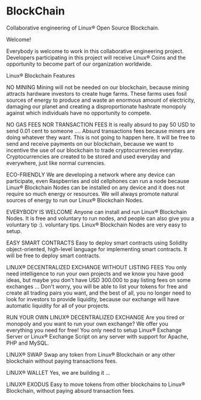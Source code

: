 # BlockChain
Collaborative engineering of Linux® Open Source Blockchain.

Welcome!

Everybody is welcome to work in this collaborative engineering project.
Developers participating in this project will receive Linux® Coins and the opportunity to become part of our organization worldwide.

Linux® Blockchain Features

NO MINING
Mining will not be needed on our blockchain, because mining attracts hardware investors to create huge farms. These farms uses fosil sources of energy to produce and waste an enormous amount of electricity, damaging our planet and creating a disproportionate hashrate monopoly against which individuals have no opportunity to compete.

NO GAS FEES NOR TRANSACTION FEES
It is really absurd to pay 50 USD to send 0.01 cent to someone .... Absurd transactions fees because miners are doing whatever they want. This is not going to happen here. It will be free to send and receive payments on our blockchain, because we want to incentive the use of our blockchain to trade cryptocurrencies everyday. Cryptocurrencies are created to be stored and used everyday and everywhere, just like normal currencies. 


ECO-FRIENDLY
We are developing a network where any device can participate, even Raspberries and old cellphones can run a node because Linux® Blockchain Nodes can be installed on any device and it does not require so much energy or resources. We will always promote natural sources of energy to run our Linux® Blockchain Nodes.


EVERYBODY IS WELCOME
Anyone can install and run Linux® Blockchain Nodes. It is free and voluntary to run nodes, and people can also give you a voluntary tip :). voluntary tips. Linux® Blockchain Nodes are very easy to setup.


EASY SMART CONTRACTS
Easy to deploy smart contracts using Solidity object-oriented, high-level language for implementing smart contracts. It will be free to deploy smart contracts.


LINUX® DECENTRALIZED EXCHANGE WITHOUT LISTING FEES
You only need intelligence to run your own projects and we know you have good ideas, but maybe you don't have USD 300.000 to pay listing fees on some exchanges ... Don't worry, you will be able to list your tokens for free and create all trading pairs you want, and the best of all, you no longer need to look for investors to provide liquidity, because our exchange will have automatic liquidity for all of your projects.


RUN YOUR OWN LINUX® DECENTRALIZED EXCHANGE
Are you tired or monopoly and you want to run your own exchange? We offer you everything you need for free! You only need to setup Linux® Exchange Server or Linux® Exchange Script on any server with support for Apache, PHP and MySQL.


LINUX® SWAP
Swap any token from Linux® Blockchain or any other blockchain without paying transactions fees.


LINUX® WALLET
Yes, we are building it ...


LINUX® EXODUS 
Easy to move tokens from other blockchains to Linux® Blockchain, without paying absurd transaction fees.
